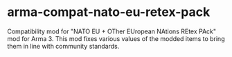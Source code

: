 # arma-compat-nato-eu-retex-pack
Compatibility mod for "NATO EU + OTher EUropean NAtions REtex PAck" mod for Arma 3. This mod fixes various values of the modded items to bring them in line with community standards.
